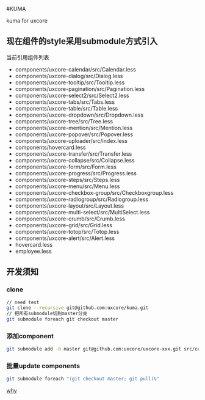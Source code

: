 #KUMA

kuma for uxcore

## 现在组件的style采用submodule方式引入

当前引用组件列表
- components/uxcore-calendar/src/Calendar.less
- components/uxcore-dialog/src/Dialog.less
- components/uxcore-tooltip/src/Tooltip.less
- components/uxcore-pagination/src/Pagination.less
- components/uxcore-select2/src/Select2.less
- components/uxcore-tabs/src/Tabs.less
- components/uxcore-table/src/Table.less
- components/uxcore-dropdown/src/Dropdown.less
- components/uxcore-tree/src/Tree.less
- components/uxcore-mention/src/Mention.less
- components/uxcore-popover/src/Popover.less
- components/uxcore-uploader/src/index.less
- components/hovercard.less
- components/uxcore-transfer/src/Transfer.less
- components/uxcore-collapse/src/Collapse.less
- components/uxcore-form/src/Form.less
- components/uxcore-progress/src/Progress.less
- components/uxcore-steps/src/Steps.less
- components/uxcore-menu/src/Menu.less
- components/uxcore-checkbox-group/src/Checkboxgroup.less
- components/uxcore-radiogroup/src/Radiogroup.less
- components/uxcore-layout/src/Layout.less
- components/uxcore-multi-select/src/MultiSelect.less
- components/uxcore-crumb/src/Crumb.less
- components/uxcore-grid/src/Grid.less
- components/uxcore-totop/src/Totop.less
- components/uxcore-alert/src/Alert.less
- hovercard.less
- employee.less


## 开发须知

### clone
```sh
// need test
git clone --recursive git@github.com:uxcore/kuma.git
// 把所有submodule切到master分支
git submodule foreach git checkout master
```

### 添加component
```sh
git submodule add -b master git@github.com:uxcore/uxcore-xxx.git src/components/uxcore-xxx
```

### 批量update components
```sh
git submodule foreach "(git checkout master; git pull)&"
```

[why](http://stackoverflow.com/questions/1030169/easy-way-pull-latest-of-all-submodules)

